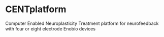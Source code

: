 # CENTplatform
Computer Enabled Neuroplasticity Treatment platform for neurofeedback with four or eight electrode Enobio devices
